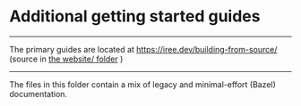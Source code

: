 # Additional getting started guides

---

The primary guides are located at
<https://iree.dev/building-from-source/> (source in
[the website/ folder](../../website/docs/building-from-source/) )

---

The files in this folder contain a mix of legacy and minimal-effort (Bazel)
documentation.
